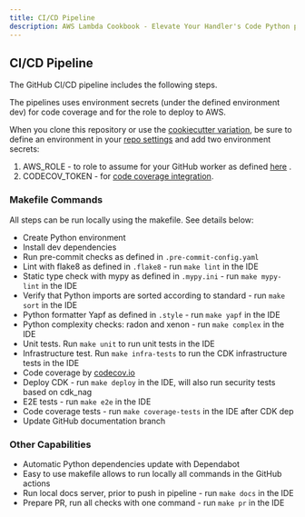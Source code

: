 ```yaml
---
title: CI/CD Pipeline
description: AWS Lambda Cookbook - Elevate Your Handler's Code Python pipeline
---
```


## **CI/CD Pipeline**

The GitHub CI/CD pipeline includes the following steps.

The pipelines uses environment secrets (under the defined environment dev) for code coverage and for the role to deploy to AWS.

When you clone this repository or use the [cookiecutter variation](https://github.com/ran-isenberg/cookiecutter-serverless-python), be sure to define an environment in your [repo settings](https://docs.github.com/en/actions/deployment/targeting-different-environments/using-environments-for-deployment) and add two environment secrets:

1. AWS_ROLE - to role to assume for your GitHub worker as defined [here](https://docs.github.com/en/actions/deployment/security-hardening-your-deployments/configuring-openid-connect-in-amazon-web-services) .
2. CODECOV_TOKEN - for [code coverage integration](https://app.codecov.io/).

### Makefile Commands

All steps can be run locally using the makefile. See details below:

- Create Python environment
- Install dev dependencies
- Run pre-commit checks as defined in `.pre-commit-config.yaml`
- Lint with flake8 as defined in `.flake8` - run `make lint` in the IDE
- Static type check with mypy as defined in `.mypy.ini` - run `make mypy-lint` in the IDE
- Verify that Python imports are sorted according to standard - run `make sort` in the IDE
- Python formatter Yapf as defined in `.style`  - run `make yapf` in the IDE
- Python complexity checks: radon and xenon  - run `make complex` in the IDE
- Unit tests. Run `make unit` to run unit tests in the IDE
- Infrastructure test. Run `make infra-tests` to run the CDK infrastructure tests in the IDE
- Code coverage by [codecov.io](https://about.codecov.io/)
- Deploy CDK - run `make deploy` in the IDE, will also run security tests based on cdk_nag
- E2E tests  - run `make e2e` in the IDE
- Code coverage tests  - run `make coverage-tests` in the IDE after CDK dep
- Update GitHub documentation branch

### Other Capabilities

- Automatic Python dependencies update with Dependabot
- Easy to use makefile allows to run locally all commands in the GitHub actions
- Run local docs server, prior to push in pipeline - run `make docs`  in the IDE
- Prepare PR, run all checks with one command - run `make pr` in the IDE

